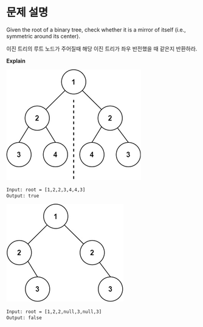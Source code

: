 # 문제 설명

Given the root of a binary tree, check whether it is a mirror of itself (i.e., symmetric around its center).

이진 트리의 루트 노드가 주어질때 해당 이진 트리가 좌우 반전했을 때 같은지 반환하라.

**Explain**

![Alt text](./image/symmetricTree.png)

```
Input: root = [1,2,2,3,4,4,3]
Output: true
```

![Alt text](./image/symmetricTree2.png)

```
Input: root = [1,2,2,null,3,null,3]
Output: false
```